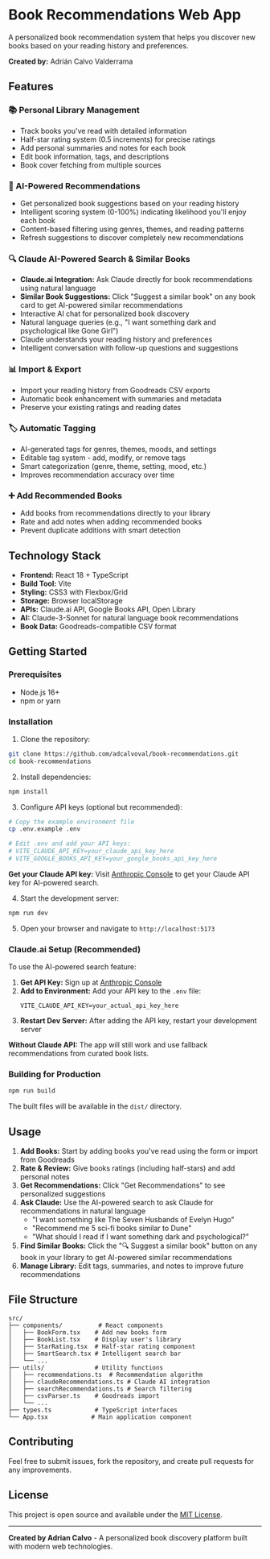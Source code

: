# Book Recommendations Web App

A personalized book recommendation system that helps you discover new books based on your reading history and preferences.

**Created by:** Adrián Calvo Valderrama

## Features

### 📚 Personal Library Management
- Track books you've read with detailed information
- Half-star rating system (0.5 increments) for precise ratings
- Add personal summaries and notes for each book
- Edit book information, tags, and descriptions
- Book cover fetching from multiple sources

### 🤖 AI-Powered Recommendations
- Get personalized book suggestions based on your reading history
- Intelligent scoring system (0-100%) indicating likelihood you'll enjoy each book
- Content-based filtering using genres, themes, and reading patterns
- Refresh suggestions to discover completely new recommendations

### 🔍 Claude AI-Powered Search & Similar Books
- **Claude.ai Integration:** Ask Claude directly for book recommendations using natural language
- **Similar Book Suggestions:** Click "Suggest a similar book" on any book card to get AI-powered similar recommendations
- Interactive AI chat for personalized book discovery
- Natural language queries (e.g., "I want something dark and psychological like Gone Girl")
- Claude understands your reading history and preferences
- Intelligent conversation with follow-up questions and suggestions

### 📊 Import & Export
- Import your reading history from Goodreads CSV exports
- Automatic book enhancement with summaries and metadata
- Preserve your existing ratings and reading dates

### 🏷️ Automatic Tagging
- AI-generated tags for genres, themes, moods, and settings
- Editable tag system - add, modify, or remove tags
- Smart categorization (genre, theme, setting, mood, etc.)
- Improves recommendation accuracy over time

### ➕ Add Recommended Books
- Add books from recommendations directly to your library
- Rate and add notes when adding recommended books
- Prevent duplicate additions with smart detection

## Technology Stack

- **Frontend:** React 18 + TypeScript
- **Build Tool:** Vite
- **Styling:** CSS3 with Flexbox/Grid
- **Storage:** Browser localStorage
- **APIs:** Claude.ai API, Google Books API, Open Library
- **AI:** Claude-3-Sonnet for natural language book recommendations
- **Book Data:** Goodreads-compatible CSV format

## Getting Started

### Prerequisites
- Node.js 16+ 
- npm or yarn

### Installation

1. Clone the repository:
```bash
git clone https://github.com/adcalvoval/book-recommendations.git
cd book-recommendations
```

2. Install dependencies:
```bash
npm install
```

3. Configure API keys (optional but recommended):
```bash
# Copy the example environment file
cp .env.example .env

# Edit .env and add your API keys:
# VITE_CLAUDE_API_KEY=your_claude_api_key_here
# VITE_GOOGLE_BOOKS_API_KEY=your_google_books_api_key_here
```

**Get your Claude API key:** Visit [Anthropic Console](https://console.anthropic.com/) to get your Claude API key for AI-powered search.

4. Start the development server:
```bash
npm run dev
```

5. Open your browser and navigate to `http://localhost:5173`

### Claude.ai Setup (Recommended)

To use the AI-powered search feature:

1. **Get API Key:** Sign up at [Anthropic Console](https://console.anthropic.com/)
2. **Add to Environment:** Add your API key to the `.env` file:
   ```
   VITE_CLAUDE_API_KEY=your_actual_api_key_here
   ```
3. **Restart Dev Server:** After adding the API key, restart your development server

**Without Claude API:** The app will still work and use fallback recommendations from curated book lists.

### Building for Production

```bash
npm run build
```

The built files will be available in the `dist/` directory.

## Usage

1. **Add Books:** Start by adding books you've read using the form or import from Goodreads
2. **Rate & Review:** Give books ratings (including half-stars) and add personal notes
3. **Get Recommendations:** Click "Get Recommendations" to see personalized suggestions
4. **Ask Claude:** Use the AI-powered search to ask Claude for recommendations in natural language
   - "I want something like The Seven Husbands of Evelyn Hugo"
   - "Recommend me 5 sci-fi books similar to Dune"
   - "What should I read if I want something dark and psychological?"
5. **Find Similar Books:** Click the "🔍 Suggest a similar book" button on any book in your library to get AI-powered similar recommendations
6. **Manage Library:** Edit tags, summaries, and notes to improve future recommendations

## File Structure

```
src/
├── components/          # React components
│   ├── BookForm.tsx    # Add new books form
│   ├── BookList.tsx    # Display user's library
│   ├── StarRating.tsx  # Half-star rating component
│   ├── SmartSearch.tsx # Intelligent search bar
│   └── ...
├── utils/              # Utility functions
│   ├── recommendations.ts  # Recommendation algorithm
│   ├── claudeRecommendations.ts # Claude AI integration
│   ├── searchRecommendations.ts # Search filtering
│   ├── csvParser.ts    # Goodreads import
│   └── ...
├── types.ts            # TypeScript interfaces
└── App.tsx            # Main application component
```

## Contributing

Feel free to submit issues, fork the repository, and create pull requests for any improvements.

## License

This project is open source and available under the [MIT License](LICENSE).

---

**Created by Adrian Calvo** - A personalized book discovery platform built with modern web technologies.
